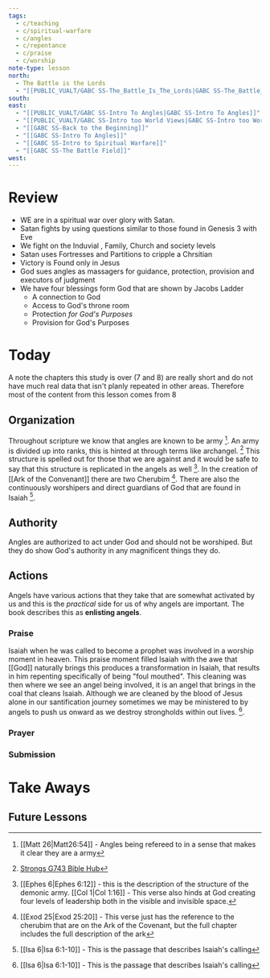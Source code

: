 ```yaml
---
tags:
  - c/teaching
  - c/spiritual-warfare
  - c/angles
  - c/repentance
  - c/praise
  - c/worship
note-type: lesson
north:
  - The Battle is the Lords
  - "[[PUBLIC_VUALT/GABC SS-The_Battle_Is_The_Lords|GABC SS-The_Battle_Is_The_Lords]]"
south: 
east:
  - "[[PUBLIC_VUALT/GABC SS-Intro To Angles|GABC SS-Intro To Angles]]"
  - "[[PUBLIC_VUALT/GABC SS-Intro too World Views|GABC SS-Intro too World Views]]"
  - "[[GABC SS-Back to the Beginning]]"
  - "[[GABC SS-Intro To Angles]]"
  - "[[GABC SS-Intro to Spiritual Warfare]]"
  - "[[GABC SS-The Battle Field]]"
west:
---
```

# Review
- WE are in a spiritual war over glory with Satan.
- Satan fights by using questions similar to those found in Genesis 3 with Eve
- We fight on the Induvial , Family, Church and society levels
- Satan uses Fortresses and Partitions to cripple a  Chrsitian
- Victory is Found only in Jesus
- God sues angles as massagers for guidance, protection, provision and executors of judgment
- We have four blessings form God that are shown by Jacobs Ladder
    - A connection to God
    - Access to God's throne room
    - Protection *for God's Purposes*
    - Provision for God's Purposes

# Today
A note the chapters this study is over (7 and 8) are really short and do not have much real data that isn't planly repeated in other areas. Therefore most of the content from this lesson comes from 8
## Organization
Throughout scripture we know that angles are known to be army [^b1]. An army is divided up into ranks, this is hinted at through terms like archangel. [^g1] This structure is spelled out for those that we are against and it would be safe to say that this structure is replicated in the angels as well [^b2]. In the creation of [[Ark of the Convenant]] there are two Cherubim [^b3]. There are also the continuously worshipers and direct guardians of God that are found in Isaiah [^b4].

[^b1]: [[Matt 26|Matt26:54]] - Angles being refereed to in a sense that makes it clear they are a army
[^g1]: [Strongs G743 Bible Hub](https://biblehub.com/greek/743.htm)
[^b2]: [[Ephes 6|Ephes 6:12]] - this is the description of the structure of the demonic army. [[Col 1|Col 1:16]] - This verse also hinds at God creating four levels of leadership both in the visible and invisible space.
[^b3]: [[Exod 25|Exod 25:20]] - This verse just has the reference to the cherubim that are on the Ark of the Covenant, but the full chapter includes the full description of the ark

## Authority
Angles are authorized to act under God and should not be worshiped. But they do show God's authority in any magnificent things they do.

## Actions
Angels have various actions that they take that are somewhat activated by us and this is the *practical* side for us of why angels are important. The book describes this as **enlisting angels**.

### Praise
Isaiah when he was called to become a prophet was involved in a worship moment in heaven. This praise moment filled Isaiah with the awe that [[God]] naturally brings this produces a transformation in Isaiah, that results in him repenting specifically of being "foul mouthed". This cleaning was then where we see an angel being involved, it is an angel that brings in the coal that cleans Isaiah. Although we are cleaned by the blood of Jesus alone in our santification journey sometimes we may be ministered to by angels to push us onward as we destroy strongholds within out lives. [^b4].

[^b4]: [[Isa 6|Isa 6:1-10]] - This is the passage that describes Isaiah's calling 

### Prayer


### Submission

# Take Aways

## Future Lessons